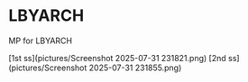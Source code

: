 # LBYARCH
MP for LBYARCH

[1st ss](pictures/Screenshot 2025-07-31 231821.png)
[2nd ss](pictures/Screenshot 2025-07-31 231855.png)
